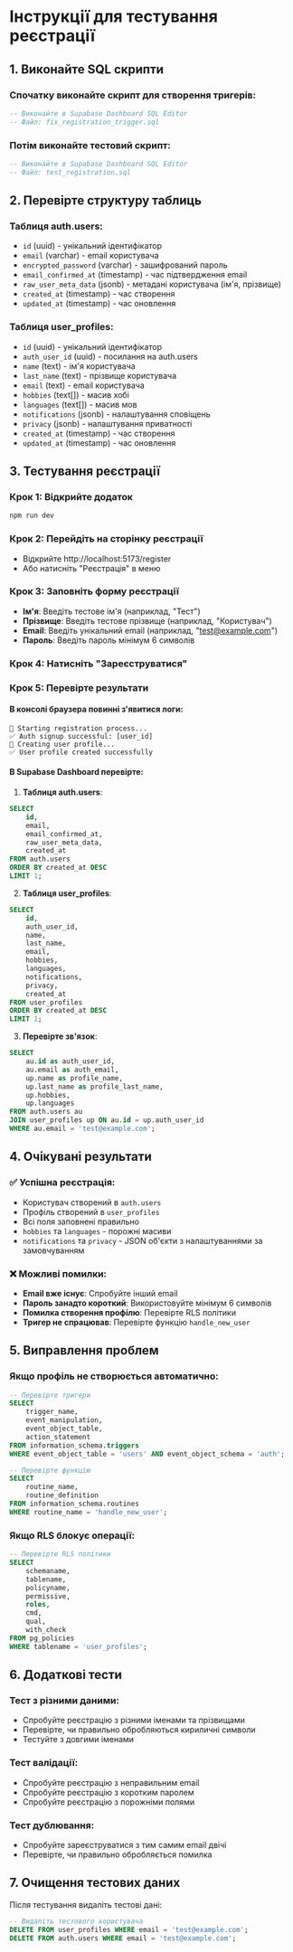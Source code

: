 # Інструкції для тестування реєстрації

## 1. Виконайте SQL скрипти

### Спочатку виконайте скрипт для створення тригерів:
```sql
-- Виконайте в Supabase Dashboard SQL Editor
-- Файл: fix_registration_trigger.sql
```

### Потім виконайте тестовий скрипт:
```sql
-- Виконайте в Supabase Dashboard SQL Editor
-- Файл: test_registration.sql
```

## 2. Перевірте структуру таблиць

### Таблиця auth.users:
- `id` (uuid) - унікальний ідентифікатор
- `email` (varchar) - email користувача
- `encrypted_password` (varchar) - зашифрований пароль
- `email_confirmed_at` (timestamp) - час підтвердження email
- `raw_user_meta_data` (jsonb) - метадані користувача (ім'я, прізвище)
- `created_at` (timestamp) - час створення
- `updated_at` (timestamp) - час оновлення

### Таблиця user_profiles:
- `id` (uuid) - унікальний ідентифікатор
- `auth_user_id` (uuid) - посилання на auth.users
- `name` (text) - ім'я користувача
- `last_name` (text) - прізвище користувача
- `email` (text) - email користувача
- `hobbies` (text[]) - масив хобі
- `languages` (text[]) - масив мов
- `notifications` (jsonb) - налаштування сповіщень
- `privacy` (jsonb) - налаштування приватності
- `created_at` (timestamp) - час створення
- `updated_at` (timestamp) - час оновлення

## 3. Тестування реєстрації

### Крок 1: Відкрийте додаток
```bash
npm run dev
```

### Крок 2: Перейдіть на сторінку реєстрації
- Відкрийте http://localhost:5173/register
- Або натисніть "Реєстрація" в меню

### Крок 3: Заповніть форму реєстрації
- **Ім'я**: Введіть тестове ім'я (наприклад, "Тест")
- **Прізвище**: Введіть тестове прізвище (наприклад, "Користувач")
- **Email**: Введіть унікальний email (наприклад, "test@example.com")
- **Пароль**: Введіть пароль мінімум 6 символів

### Крок 4: Натисніть "Зареєструватися"

### Крок 5: Перевірте результати

#### В консолі браузера повинні з'явитися логи:
```
🚀 Starting registration process...
✅ Auth signup successful: [user_id]
📝 Creating user profile...
✅ User profile created successfully
```

#### В Supabase Dashboard перевірте:

1. **Таблиця auth.users**:
```sql
SELECT 
    id,
    email,
    email_confirmed_at,
    raw_user_meta_data,
    created_at
FROM auth.users 
ORDER BY created_at DESC 
LIMIT 1;
```

2. **Таблиця user_profiles**:
```sql
SELECT 
    id,
    auth_user_id,
    name,
    last_name,
    email,
    hobbies,
    languages,
    notifications,
    privacy,
    created_at
FROM user_profiles 
ORDER BY created_at DESC 
LIMIT 1;
```

3. **Перевірте зв'язок**:
```sql
SELECT 
    au.id as auth_user_id,
    au.email as auth_email,
    up.name as profile_name,
    up.last_name as profile_last_name,
    up.hobbies,
    up.languages
FROM auth.users au
JOIN user_profiles up ON au.id = up.auth_user_id
WHERE au.email = 'test@example.com';
```

## 4. Очікувані результати

### ✅ Успішна реєстрація:
- Користувач створений в `auth.users`
- Профіль створений в `user_profiles`
- Всі поля заповнені правильно
- `hobbies` та `languages` - порожні масиви
- `notifications` та `privacy` - JSON об'єкти з налаштуваннями за замовчуванням

### ❌ Можливі помилки:
- **Email вже існує**: Спробуйте інший email
- **Пароль занадто короткий**: Використовуйте мінімум 6 символів
- **Помилка створення профілю**: Перевірте RLS політики
- **Тригер не спрацював**: Перевірте функцію `handle_new_user`

## 5. Виправлення проблем

### Якщо профіль не створюється автоматично:
```sql
-- Перевірте тригери
SELECT 
    trigger_name,
    event_manipulation,
    event_object_table,
    action_statement
FROM information_schema.triggers 
WHERE event_object_table = 'users' AND event_object_schema = 'auth';

-- Перевірте функцію
SELECT 
    routine_name,
    routine_definition
FROM information_schema.routines 
WHERE routine_name = 'handle_new_user';
```

### Якщо RLS блокує операції:
```sql
-- Перевірте RLS політики
SELECT 
    schemaname,
    tablename,
    policyname,
    permissive,
    roles,
    cmd,
    qual,
    with_check
FROM pg_policies 
WHERE tablename = 'user_profiles';
```

## 6. Додаткові тести

### Тест з різними даними:
- Спробуйте реєстрацію з різними іменами та прізвищами
- Перевірте, чи правильно обробляються кириличні символи
- Тестуйте з довгими іменами

### Тест валідації:
- Спробуйте реєстрацію з неправильним email
- Спробуйте реєстрацію з коротким паролем
- Спробуйте реєстрацію з порожніми полями

### Тест дублювання:
- Спробуйте зареєструватися з тим самим email двічі
- Перевірте, чи правильно обробляється помилка

## 7. Очищення тестових даних

Після тестування видаліть тестові дані:
```sql
-- Видаліть тестового користувача
DELETE FROM user_profiles WHERE email = 'test@example.com';
DELETE FROM auth.users WHERE email = 'test@example.com';
``` 